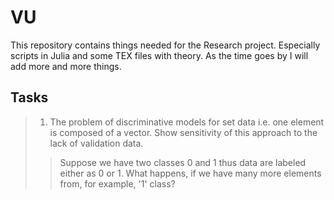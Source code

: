 # VU

This repository contains things needed for the Research project. Especially scripts in Julia and some TEX files with theory. As the time goes by I will add more and more things. 
## Tasks
> 1. The problem of discriminative models for set data i.e. one element is composed of a vector. Show sensitivity of this approach to the lack of validation data.
>> Suppose we have two classes 0 and 1 thus data are labeled either as 0 or 1. What happens, if we have many more elements from, for example, '1' class?
